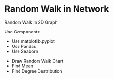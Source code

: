 # Random Walk in Network

Random Walk In 2D Graph

Use Components:
 - Use matplotlib.pyplot
 - Use Pandas
 - Use Seaborn
 
  * Draw Random Walk Chart
  * Find Mean
  * Find Degree Destribution
  
